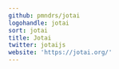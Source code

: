 ```yaml
---
github: pmndrs/jotai
logohandle: jotai
sort: jotai
title: Jotai
twitter: jotaijs
website: 'https://jotai.org/'
---
```

